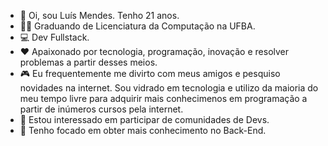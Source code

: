 - 👋 Oi, sou Luís Mendes. Tenho 21 anos.
- 👨‍🎓 Graduando de Licenciatura da Computação na UFBA.
- 💻 Dev Fullstack.
- ❤️ Apaixonado por tecnologia, programação, inovação e resolver problemas a partir desses meios.
- 🎮 Eu frequentemente me divirto com meus amigos e pesquiso novidades na internet. Sou vidrado em tecnologia e utilizo da maioria do meu tempo livre para adquirir mais conhecimenos em programação a partir de inúmeros cursos pela internet.
- 👀 Estou interessado em participar de comunidades de Devs.
- 🌱 Tenho focado em obter mais conhecimento no Back-End.



